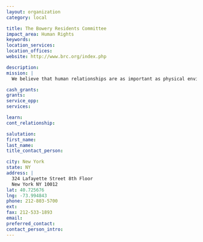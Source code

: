 ```yaml
---
layout: organization
category: local

title: The Bowery Residents Committee
impact_area: Human Rights
keywords: 
location_services: 
location_offices: 
website: http://www.brc.org/index.php

description: 
mission: |
  We believe that human relationships are as important as physical environment to solving the challenges faced by the people we serve. By recognizing that each of our clients has unique needs and strengths, and by treating each person with dignity and respect, and expecting the same in return, we are able to successfully empower those we serve to achieve and maintain a healthier and more independent life. We do this by listening, by meeting people where they're at, and by empowering them to be a force of change in their own lives.

cash_grants: 
grants: 
service_opp: 
services: 

learn: 
cont_relationship: 

salutation: 
first_name: 
last_name: 
title_contact_person: 

city: New York
state: NY
address: |
  324 Lafayette Street 8th Floor  
  New York NY 10012
lat: 40.725676
lng: -73.994843
phone: 212-803-5700
ext: 
fax: 212-533-1893
email: 
preferred_contact: 
contact_person_intro: 
---
```

